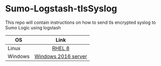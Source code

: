 # Sumo-Logstash-tlsSyslog
This repo will contain instructions on how to send tls encrypted syslog to Sumo Logic using logstash

| OS            | Link          |
| ------------- |:-------------:|
| Linux         | [RHEL 8](https://github.com/itsthepo/Sumo-Logstash-tlsSyslog/blob/main/Linux/linux.md) |
| Windows       | [Windows 2016 server](https://github.com/itsthepo/Sumo-Logstash-tlsSyslog/blob/main/Windows/window.md)      |
